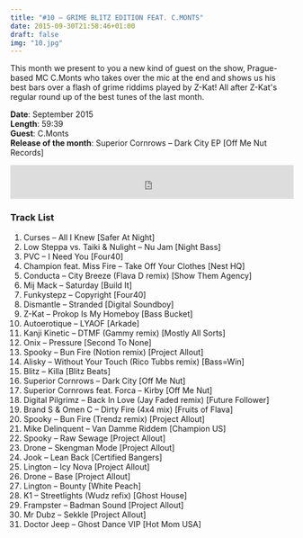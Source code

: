 ```yaml
---
title: "#10 – GRIME BLITZ EDITION FEAT. C.MONTS"
date: 2015-09-30T21:58:46+01:00
draft: false
img: "10.jpg"
---
```


This month we present to you a new kind of guest on the show, Prague-based MC C.Monts who takes over the mic at the end and shows us his best bars over a flash of grime riddims played by Z-Kat! All after Z-Kat's regular round up of the best tunes of the last month.​

**Date**: September 2015  
**Length**: 59:39  
**Guest**: C.Monts  
**Release of the month**: Superior Cornrows – Dark City EP [Off Me Nut Records]

<div>
<iframe width="100%" height="60" src="https://www.mixcloud.com/widget/iframe/?hide_cover=1&mini=1&feed=%2Fzkat%2Fmasquerave-podcast-10-grime-blitz-edition-feat-cmonts%2F" frameborder="0" ></iframe>
</div>

### Track List

1. Curses – All I Knew [Safer At Night]
2. Low Steppa vs. Taiki & Nulight – Nu Jam [Night Bass]
3. PVC – I Need You [Four40]
4. Champion feat. Miss Fire – Take Off Your Clothes [Nest HQ]
5. Conducta – City Breeze (Flava D remix) [Show Them Agency]
6. Mij Mack – Saturday [Build It]
7. Funkystepz – Copyright [Four40]
8. Dismantle – Stranded [Digital Soundboy]
9. Z-Kat – Prokop Is My Homeboy [Bass Bucket]
10. Autoerotique – LYAOF [Arkade]
11. Kanji Kinetic – DTMF (Gammy remix) [Mostly All Sorts]
12. Onix – Pressure [Second To None]
13. Spooky – Bun Fire (Notion remix) [Project Allout]
14. Alisky – Without Your Touch (Rico Tubbs remix) [Bass=Win]
15. Blitz – Killa [Blitz Beats]
16. Superior Cornrows – Dark City [Off Me Nut]
17. Superior Cornrows feat. Forca – Kirby [Off Me Nut]
18. Digital Pilgrimz – Back In Love (Jay Faded remix) [Future Follower]
19. Brand S & Omen C – Dirty Fire (4x4 mix) [Fruits of Flava]
20. Spooky – Bun Fire (Trendz remix) [Project Allout]
21. Mike Delinquent – Van Damme Riddem [Champion US]
22. Spooky – Raw Sewage [Project Allout]
23. Drone – Skengman Mode [Project Allout]
24. Jook – Lean Back [Certified Bangers]
25. Lington – Icy Nova [Project Allout]
26. Drone – Base [Project Allout]
27. Lington – Bounty [White Peach]
28. K1 – Streetlights (Wudz refix) [Ghost House]
29. Frampster – Badman Sound [Project Allout]
30. Mr Dubz – Sekkle [Project Allout]
31. Doctor Jeep – Ghost Dance VIP [Hot Mom USA]